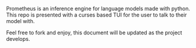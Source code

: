 Prometheus is an inference engine for language models made with python. This repo is presented with a curses based TUI for the user to talk to their model with.

Feel free to fork and enjoy, this document will be updated as the project develops.
